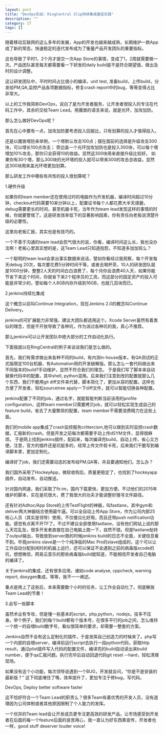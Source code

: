 ```yaml
---
layout: post
title: "DevOps实战: RingCentral Glip持续集成最佳实践"
description: ""
category: IT
tags: []
---
```


随着移动互联网的这么多年的发展，App的开发也越来越成熟，长期维护一款App成了新的常态，快速稳定的迭代发布成为了衡量产品开发团队的重要指标。

这也导致了平时1，2个月才提交一次App Store的事情，变成了1，2周就需要做一次。产品团队甚至每天都需要看一下研发的daily build是不是符合期望值，做出及时的设计调整。


这让研发团队中，平时时间占比很小的编译，unit test, 准备build，上传build，分发给PM,QA,监控产品各项数据指标，修复crash report中的bug，等等变得占比非常大。

以上的工作我简称DevOps，说白了是为开发者服务，让开发者很投入的专注在代码工作中，其余的交给Team Lead。用魔兽的语言来说，就是光环，加攻加防。

那么怎么做好DevOps呢？

首先在心中要有一点，加攻加防要考虑投入回报比，只有划算的投入才值得投入。

还是以魔兽塔防来举例，一个塔默认攻击100点；摆在面前的选择是升级攻击300块，可以增长100点攻击；
旁边盖一个光环加攻加防也是投入300块，可以每个塔增加10%攻击，那你只会获得10的收益。显然这300块用来直接升级比较好。
如果你有30个塔，那么300块的光环塔的投入就可以带来300的攻击总收益，显然这300块用来盖光环塔更加划算。

那么研发工作中哪些有共性的投入很划算呢？

1.硬件升级

如果你的team member还在使用过时的电脑作为开发机器，编译时间超过10分钟，checkout代码需要10来分钟以上，配置证书每个人都花费大半天琢磨，debug需要更长的时间，甚至机器卡死，当年作为team lead发现这样的事情的时候，你就要警惕了。这是研发效率低下的显著影响因素，你有责任向老板说清楚升级的必要性。

这里向老板汇报，其实也是有技巧的。

一个不善于沟通的team lead会怨气很大的说，你看，编译时间这么长，我也没办法啊！老板心里其实想的是，这Team Lead只知道抱怨，不知道多加加班么？

一个聪明的team lead会拿出事实数据来说话，譬如你看经过我观察，每个开发每天debug 20次，每次要花费5分钟时间干等，或者去喝杯茶，10人的研发团队就是1000分钟，整整2人天的时间白白浪费了，每个月你会浪费40人天，如果你能节省下来这个时间，你就省下来2个程序员的工资。而这部分的固定资产的投入可能是非常少的，譬如每个人8GB内存升级到16GB，也就几百块而已。

2.jenkins持续化集成

这个概念以前叫Continue Integration，现在Jenkins 2.0的概念叫Continue Delivery。

jenkins的可扩展能力非常强，建议大团队都选用这个。Xcode Server虽然有着类似的理念，但是不开放导致了各种坑，作为淌过各种坑的我，真心不推荐。

那么jenkins可以让开发团队中绝大部分的工作自动化执行。

下面我就以在RingCentral的例子来谈谈我们是怎么做的。

首先，我们有需求做出来各种不同的build，有内测in-house版本，有QA测试的正式版限定100台机器，有Automation用的开发破解版。那么怎么一套代码做出来不同版本的build?手动维护，显然不符合我们的理念。
于是我们写了脚本来自动替换代码中的配置，其中shell, python混用。后来我们注意到改的配置就那么几个东西，我们干脆用git diff文件来代替，脚本简化了，更加从容的配置。这样也方便了开发者，轻松sourcetree apply一下diff文件，就可以智能切换各种配置。

jenkins配置了不同的job，通过名字，就能智能判断当前该用的profile configuration，这样team member只需要拷贝job，就可以轻松实现生成自己的feature build，省去了大量繁琐的配置，team member不需要浪费精力在这些上面。

我们的mobile app集成了crash监控服务crittercism,他可以做到实时监控crash数据，汇报新的crash。但是开发之前每次都需要手动上传dSYM文件，显得很麻烦。
于是网上找到jenkins插件，配起来，每次编译完build，自动上传，省心又方便。注意，官方的插件还是坑挺多的，经常上传文件假卡死，后来我们干脆写到编译脚本里，更加定制化。

编译好了job，我们还需要动态的发布给PM,QA等，并且要通知他们。怎么办？

我们国外采用了HockeyApp，微软收购后，质量更稳定了，也找到了hockeyapp插件，自动发布，自动推送。

针对国内网速，我们采取了fir.im，国内下载更快，更加方便。不过他们的2015年维护的脚本，实在是坑很大，费了我很大的功夫才能调整好搜寻文件路径。

还有针对Adhoc/App Store的上传TestFlight的神器，叫fastlane，其中gym和deliver两大神器结合使用最牛逼。可以全自动上传App Store，作为公司内部25核心人员（其实是领导）使用，不仅傻瓜化好用，而且还带push notification功能。感觉有点离不开TF了。不过不建议全部使用fastlane，没有他们网站上说的那么天花乱坠，很多开发者直接在自己电脑上跑一下，自然不错。但是fastlane劫持了output输出，导致放到server跑的时候jenkins build的日志不全面，关键信息看不到。毕竟jenkins slave是一个个纯净版的Mac Pro的slave组成的，这个可以让工作自动分配到闲时的机器上运行，还可以保证不会遇到之前的病毒版xcode的坑，想想微信，网易云音乐的那些病毒版build就知道，不能相信开发者自己电脑的编译了。

关于jenkins的集成，还有很多应用，诸如code analyse, cppcheck, warning report, doxygen集成，等等，我不一一阐述。

重点是用上了这些后，本来需要数个小时的任务，让工作全自动化了。彻底解放Team Lead的节奏！

3.会写一些脚本

虽然术业有专攻，但是懂一些基本的script，php,python，nodejs，技多不压身。举个例子，我们的每个build都有个版本号，在很多平行的job之间，怎么维持一个统一的自增build数字号，看似很简单的要求，却需要一整套的方案。

Jenkins自然不会有这么定制化的插件，于是发挥自己创造力的时候来了。php写一个内部的自增server，编译前运行script去执行一段python代码，获取http result，通过plist插件写入代码的配置文件，编译完的build自动读出来build number，便于qa汇报问题。执行完毕后自动回退代码git reset --hard，轻松清理现场。

如果没有这个小功能，每次领导说遇到一个BUG，开发就会问，“你是不是安装的最新版？” 这下彻底堵住了嘴，效率提升了，更加专注于修bug，写代码。


DevOps, Deploy better software faster 

这不恰好符合一个Team Lead的职责么？很多Team有着优秀的开发人员，没有道理因为公司体制或者其他原因限制了个人能力的发挥。

一个优异的Team lead会让开发成员更专注更高效的研发产品，让市场感受到开发者在后面的每一个feature后面的良苦用心，我一直认为好东西靠宣传，开发者也一样，good stuff deserver louder voice!


